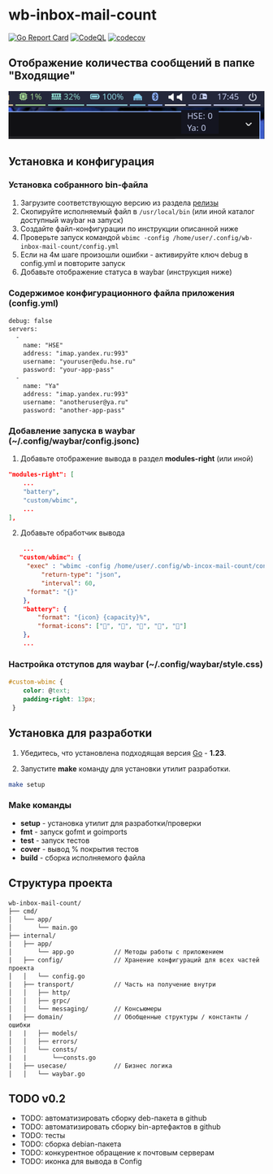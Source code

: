 # wb-inbox-mail-count

[![Go Report Card](https://goreportcard.com/badge/github.com/devalv/wb-inbox-mail-count)](https://goreportcard.com/report/github.com/devalv/wb-inbox-mail-count)
[![CodeQL](https://github.com/devalv/wb-inbox-mail-count/actions/workflows/codeql-analysis.yml/badge.svg)](https://github.com/devalv/wb-inbox-mail-count/actions/workflows/codeql-analysis.yml)
[![codecov](https://codecov.io/gh/devalv/wb-inbox-mail-count/branch/main/graph/badge.svg)](https://codecov.io/gh/devalv/wb-inbox-mail-count)

## Отображение количества сообщений в папке "Входящие"
![пример](example.png)

## Установка и конфигурация

### Установка собранного bin-файла
1. Загрузите соответствующую версию из раздела [релизы](https://github.com/devalv/wb-inbox-mail-count/releases)
2. Скопируйте исполняемый файл в `/usr/local/bin` (или иной каталог доступный waybar на запуск)
3. Создайте файл-конфигурации по инструкции описанной ниже
4. Проверьте запуск командой `wbimc -config /home/user/.config/wb-inbox-mail-count/config.yml`
5. Если на 4м шаге произошли ошибки - активируйте ключ debug в config.yml и повторите запуск
6. Добавьте отображение статуса в waybar (инструкция ниже)

<!-- ### Установка deb-пакета
1. Загрузите соответствующую версию из раздела [релизы](https://github.com/devalv/wb-inbox-mail-count/releases)
2. Выполните установку `sudo apt install ./wb-inbox-mail-count.deb`
3. Внесите адреса и данные подключения к почтовым серверам в конфигурационный файл по пути указанному при установке deb-пакета
4. Проверьте запуск командой `wb-inbox-mail-count -config /home/user/.config/wb-inbox-mail-count/config.yml`
5. Если на 4м шаге произошли ошибки - активируйте ключ debug в config.yml и повторите запуск
6. Добавьте отображение статуса в waybar (инструкция ниже) -->

### Содержимое конфигурационного файла приложения (config.yml)
```
debug: false
servers:
  -
    name: "HSE"
    address: "imap.yandex.ru:993"
    username: "youruser@edu.hse.ru"
    password: "your-app-pass"
  -
    name: "Ya"
    address: "imap.yandex.ru:993"
    username: "anotheruser@ya.ru"
    password: "another-app-pass"
```

### Добавление запуска в waybar (~/.config/waybar/config.jsonc)
1. Добавьте отображение вывода в раздел **modules-right** (или иной)
```json
"modules-right": [
    ...
    "battery",
    "custom/wbimc",
    ...
],
```
2. Добавьте обработчик вывода
```json
    ...
   "custom/wbimc": {
     "exec" : "wbimc -config /home/user/.config/wb-incox-mail-count/config.yml",
         "return-type": "json",
         "interval": 60,
     "format": "{}"
    },
    "battery": {
        "format": "{icon} {capacity}%",
        "format-icons": ["", "", "", "", ""]
    },
    ...
```

### Настройка отступов для waybar (~/.config/waybar/style.css)
```css
#custom-wbimc {
    color: @text;
    padding-right: 13px;
 }
```

## Установка для разработки
1. Убедитесь, что установлена подходящая версия [Go](https://go.dev/dl/) - **1.23**.

2. Запустите **make** команду для установки утилит разработки.

```bash
make setup
```

### Make команды
- **setup**   - установка утилит для разработки/проверки
- **fmt**     - запуск gofmt и goimports
- **test**    - запуск тестов
- **cover**   - вывод % покрытия тестов
- **build**   - сборка исполняемого файла


## Структура проекта
```
wb-inbox-mail-count/
├── cmd/
│   └── app/
│       └── main.go
├── internal/
|   ├── app/
│       └── app.go           // Методы работы с приложением
|   ├── config/              // Хранение конфигураций для всех частей проекта
│   │   └── config.go
|   ├── transport/           // Часть на получение внутри
│   │   ├── http/
│   │   ├── grpc/
│   │   └── messaging/       // Консьюмеры
|   ├── domain/              // Обобщенные структуры / константы / ошибки
|   |   ├── models/
│   │   ├── errors/
│   │   └── consts/
|   |       └──consts.go
|   ├── usecase/             // Бизнес логика
│   │   └── waybar.go
```

<!-- ## Сборка deb-пакета -->
<!-- TODO: актуализировать для v0.2 -->

## TODO v0.2
- TODO: автоматизировать сборку deb-пакета в github
- TODO: автоматизировать сборку bin-артефактов в github
- TODO: тесты
- TODO: сборка debian-пакета
- TODO: конкурентное обращение к почтовым серверам
- TODO: иконка для вывода в Config
